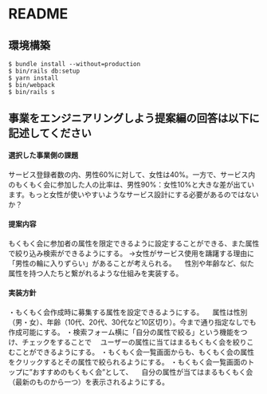# README

## 環境構築
```
$ bundle install --without=production
$ bin/rails db:setup
$ yarn install
$ bin/webpack
$ bin/rails s
```

## 事業をエンジニアリングしよう提案編の回答は以下に記述してください

#### 選択した事業側の課題
サービス登録者数の内、男性60%に対して、女性は40%。一方で、サービス内のもくもく会に参加した人の比率は、男性90%：女性10%と大きな差が出ています。もっと女性が使いやすいようなサービス設計にする必要があるのではないか？

#### 提案内容
もくもく会に参加者の属性を限定できるように設定することができる、また属性で絞り込み検索ができるようにする。
→女性がサービス使用を躊躇する理由に「男性の輪に入りずらい」があることが考えられる。
　性別や年齢など、似た属性を持つ人たちと繋がれるような仕組みを実装する。

#### 実装方針
・もくもく会作成時に募集する属性を設定できるようにする。
　属性は性別（男・女）、年齢（10代、20代、30代など10区切り）。今まで通り指定なしでも作成可能にする。
・検索フォーム横に「自分の属性で絞る」という機能をつけ、チェックをすることで
　ユーザーの属性に当てはまるもくもく会を絞りこむことができるようにする。
・もくもく会一覧画面からも、もくもく会の属性をクリックするとその属性で絞られるようにする。
・もくもく会一覧画面のトップに”おすすめのもくもく会”として、
　自分の属性が当てはまるもくもく会（最新のものから一つ）を表示されるようにする。